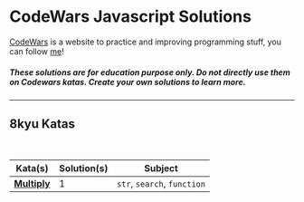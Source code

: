 # CodeWars Javascript Solutions

[CodeWars](https://www.codewars.com/) is a website to practice and improving programming stuff, you can follow [me](https://www.codewars.com/users/lutchenca)!

##### These solutions are for education purpose only. Do not directly use them on Codewars katas. Create your own solutions to learn more.

---

## 8kyu Katas

<br>

| Kata(s)                                          | Solution(s) | Subject                     |
| ------------------------------------------------ | ----------- | --------------------------- |
| [**Multiply**](javascript/8kyuKatas/Multiply.md) | 1           | `str`, `search`, `function` |
